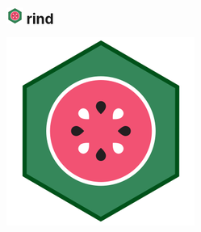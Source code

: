 # ![](https://raw.githubusercontent.com/creativelive/rind/master/assets/rind-32.png) rind

![](https://raw.githubusercontent.com/creativelive/rind/master/assets/rind-372.png)
